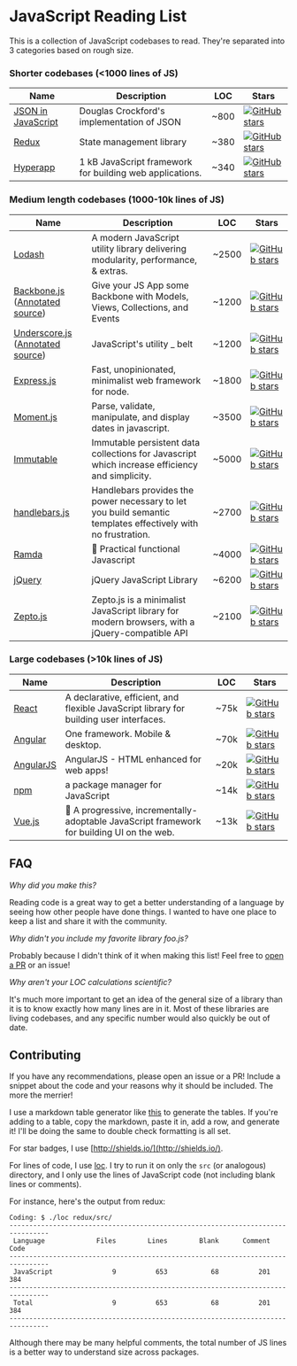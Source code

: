 # JavaScript Reading List

This is a collection of JavaScript codebases to read.  They're separated into 3 categories based on rough size.

### Shorter codebases (<1000 lines of JS)

| Name                                                              | Description                                | LOC  | Stars                                                                                                                            |
|-------------------------------------------------------------------|--------------------------------------------|------|----------------------------------------------------------------------------------------------------------------------------------|
| [JSON in JavaScript](https://github.com/douglascrockford/JSON-js) | Douglas Crockford's implementation of JSON | ~800 | [![GitHub stars](https://img.shields.io/github/stars/douglascrockford/JSON-js.svg)](https://github.com/douglascrockford/JSON-js) |
| [Redux](https://github.com/reduxjs/redux)                         | State management library                   | ~380 | [![GitHub stars](https://img.shields.io/github/stars/reduxjs/redux.svg)](https://github.com/reduxjs/redux)                       |
| [Hyperapp](https://github.com/hyperapp/hyperapp)                         | 1 kB JavaScript framework for building web applications.                   | ~340 | [![GitHub stars](https://img.shields.io/github/stars/hyperapp/hyperapp.svg)](https://github.com/hyperapp/hyperapp)                       |

### Medium length codebases (1000-10k lines of JS)

| Name                                                                                                                         | Description                                                                                                  | LOC    | Stars                                                                                                                      |
|------------------------------------------------------------------------------------------------------------------------------|--------------------------------------------------------------------------------------------------------------|--------|----------------------------------------------------------------------------------------------------------------------------|
| [Lodash](https://github.com/lodash/lodash)                                                                                   | A modern JavaScript utility library delivering modularity,  performance, & extras.                           | ~2500  | [![GitHub stars](https://img.shields.io/github/stars/lodash/lodash.svg)](https://github.com/lodash/lodash)                 |
| [Backbone.js](https://github.com/jashkenas/backbone) ([Annotated source](https://backbonejs.org/docs/backbone.html))         | Give your JS App some Backbone with Models, Views, Collections, and Events                                   | ~1200  | [![GitHub stars](https://img.shields.io/github/stars/jashkenas/backbone.svg)](https://github.com/jashkenas/backbone)       |
| [Underscore.js](https://github.com/jashkenas/underscore) ([Annotated source](https://underscorejs.org/docs/underscore.html)) | JavaScript's utility _ belt                                                                                  | ~1200  | [![GitHub stars](https://img.shields.io/github/stars/jashkenas/underscore.svg)](https://github.com/jashkenas/underscore)   |
| [Express.js](https://github.com/expressjs/express)                                                                           | Fast, unopinionated, minimalist web framework for node.                                                      | ~1800  | [![GitHub stars](https://img.shields.io/github/stars/expressjs/express.svg)](https://github.com/expressjs/express)         |
| [Moment.js](https://github.com/moment/moment/)                                                                               | Parse, validate, manipulate, and display dates in javascript.                                                | ~3500  | [![GitHub stars](https://img.shields.io/github/stars/moment/moment.svg)](https://github.com/moment/moment)                 |
| [Immutable](https://github.com/facebook/immutable-js/)                                                                       | Immutable persistent data collections for Javascript which increase efficiency and simplicity.               | ~5000  | [![GitHub stars](https://img.shields.io/github/stars/facebook/immutable-js.svg)](https://github.com/facebook/immutable-js) |
| [handlebars.js](https://github.com/wycats/handlebars.js/)                                                                    | Handlebars provides the power necessary to let you build semantic templates effectively with no frustration. | ~2700  | [![GitHub stars](https://img.shields.io/github/stars/wycats/handlebars.js.svg)](https://github.com/wycats/handlebars.js)   |
| [Ramda](https://github.com/ramda/ramda)                                                                    | 🐏 Practical functional Javascript  | ~4000  | [![GitHub stars](https://img.shields.io/github/stars/ramda/ramda.svg)](https://github.com/ramda/ramda)   |
| [jQuery](https://github.com/jquery/jquery)                                                                    | jQuery JavaScript Library  | ~6200  | [![GitHub stars](https://img.shields.io/github/stars/jquery/jquery.svg)](https://github.com/jquery/jquery)   |
| [Zepto.js](https://github.com/madrobby/zepto)                                                                    | Zepto.js is a minimalist JavaScript library for modern browsers, with a jQuery-compatible API   | ~2100  | [![GitHub stars](https://img.shields.io/github/stars/madrobby/zepto.svg)](https://github.com/madrobby/zepto)   |

### Large codebases (>10k lines of JS)

| Name                                               | Description                                                                             | LOC  | Stars                                                                                                                |
|----------------------------------------------------|-----------------------------------------------------------------------------------------|------|----------------------------------------------------------------------------------------------------------------------|
| [React](https://github.com/facebook/react)         | A declarative, efficient, and flexible JavaScript library for building user interfaces. | ~75k | [![GitHub stars](https://img.shields.io/github/stars/facebook/react.svg)](https://github.com/facebook/react)         |
| [Angular](https://github.com/angular/angular)      | One framework. Mobile & desktop.                                                        | ~70k | [![GitHub stars](https://img.shields.io/github/stars/angular/angular.svg)](https://github.com/angular/angular)       |
| [AngularJS](https://github.com/angular/angular.js) | AngularJS - HTML enhanced for web apps!                                                 | ~20k | [![GitHub stars](https://img.shields.io/github/stars/angular/angular.js.svg)](https://github.com/angular/angular.js) |
| [npm](https://github.com/npm/cli)                  | a package manager for JavaScript                                                        | ~14k | [![GitHub stars](https://img.shields.io/github/stars/npm/cli.svg)](https://github.com/npm/cli/stargazers)            |
| [Vue.js](https://github.com/vuejs/vue)                                                                                       | 🖖 A progressive, incrementally-adoptable JavaScript framework for building UI on the web.                    | ~13k | [![GitHub stars](https://img.shields.io/github/stars/vuejs/vue.svg)](https://github.com/vuejs/vue)                         |



## FAQ


*Why did you make this?*

Reading code is a great way to get a better understanding of a language by seeing how other people have done things.  I wanted to have one place to keep a list and share it with the community.

*Why didn't you include my favorite library foo.js?*

Probably because I didn't think of it when making this list!  Feel free to [open a PR](#contributing) or an issue!

*Why aren't your LOC calculations scientific?*

It's much more important to get an idea of the general size of a library than it is to know exactly how many lines are in it.  Most of these libraries are living codebases, and any specific number would also quickly be out of date.



## Contributing

If you have any recommendations, please open an issue or a PR!  Include a snippet about the code and your reasons why it should be included.  The more the merrier!

I use a markdown table generator like [this](https://www.tablesgenerator.com/markdown_tables) to generate the tables.  If you're adding to a table, copy the markdown, paste it in, add a row, and generate it!  I'll be doing the same to double check formatting is all set.  

For star badges, I use [http://shields.io/](http://shields.io/).

For lines of code, I use [loc](https://github.com/cgag/loc).  I try to run it on only the `src` (or analogous) directory, and I only use the lines of JavaScript code (not including blank lines or comments).

For instance, here's the output from redux:

```
Coding: $ ./loc redux/src/
--------------------------------------------------------------------------------
 Language             Files        Lines        Blank      Comment         Code
--------------------------------------------------------------------------------
 JavaScript               9          653           68          201          384
--------------------------------------------------------------------------------
 Total                    9          653           68          201          384
--------------------------------------------------------------------------------
```
Although there may be many helpful comments, the total number of JS lines is a better way to understand size across packages.
